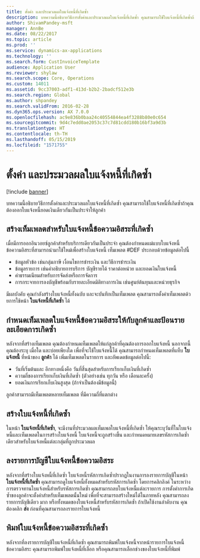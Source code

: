```yaml
---
title: ตั้งค่า และประมวลผลใบแจ้งหนี้ที่เกิดซ้ำ
description: บทความนี้อธิบายวิธีการตั้งค่าและประมวลผลใบแจ้งหนี้ที่เกิดซ้ำ คุณสามารถใช้ใบแจ้งหนี้ที่เกิดซ้ำถ้าคุณต้องออกใบแจ้งหนี้ยอดเงินเดียวกันเป็นประจำให้ลูกค้า
author: ShivamPandey-msft
manager: AnnBe
ms.date: 08/22/2017
ms.topic: article
ms.prod: ''
ms.service: dynamics-ax-applications
ms.technology: ''
ms.search.form: CustInvoiceTemplate
audience: Application User
ms.reviewer: shylaw
ms.search.scope: Core, Operations
ms.custom: 14011
ms.assetid: 9cc37003-adf1-413d-b2b2-2badcf512e3b
ms.search.region: Global
ms.author: shpandey
ms.search.validFrom: 2016-02-28
ms.dyn365.ops.version: AX 7.0.0
ms.openlocfilehash: ac9e836b0baa24c40554844ea4f3288b80e0c654
ms.sourcegitcommit: 9d4c7edd0ae2053c37c7d81cdd180b16bf3a9d3b
ms.translationtype: HT
ms.contentlocale: th-TH
ms.lasthandoff: 05/15/2019
ms.locfileid: "1571755"
---
```

# <a name="set-up-and-process-recurring-invoices"></a>ตั้งค่า และประมวลผลใบแจ้งหนี้ที่เกิดซ้ำ

[!include [banner](../includes/banner.md)]

บทความนี้อธิบายวิธีการตั้งค่าและประมวลผลใบแจ้งหนี้ที่เกิดซ้ำ คุณสามารถใช้ใบแจ้งหนี้ที่เกิดซ้ำถ้าคุณต้องออกใบแจ้งหนี้ยอดเงินเดียวกันเป็นประจำให้ลูกค้า

<a name="create-a-recurring-free-text-invoice-template"></a>สร้างเท็มเพลตสำหรับใบแจ้งหนี้ข้อความอิสระที่เกิดซ้ำ
---------------------------------------------

เมื่อมีการออกอินวอยซ์ลูกค้าสำหรับบริการเดียวกันเป็นประจำ คุณต้องกำหนดแม่แบบใบแจ้งหนี้ข้อความอิสระที่สามารถนำมาใช้ใหม่เพื่อสร้างใบแจ้งหนี้ เท็มเพลต #DEF ประกอบด้วยข้อมูลต่อไปนี้

-   ข้อมูลหัวข้อ เช่นกลุ่มภาษี เงื่อนไขการชำระเงิน และวิธีการชำระเงิน
-   ข้อมูลรายการ เช่นคำอธิบายการบริการ บัญชีรายได้ ราคาต่อหน่วย และยอดเงินใบแจ้งหนี้
-   ค่าธรรมเนียมสำหรับการจัดส่งหรือการจัดการ
-   การกระจายการลงบัญชีพร้อมกับรายละเอียดมิติทางการเงิน เช่นศูนย์ต้นทุนและหน่วยธุรกิจ

มีผลบังคับ คุณกำลังสร้างใบแจ้งหนี้ทั้งฉบับ และจะบันทึกเป็นเท็มเพลต คุณสามารถตั้งค่าเท็มเพลตด้วยการใช้หน้า **ใบแจ้งหนี้ที่เกิดซ้ำ** ได้

## <a name="assign-a-free-text-invoice-template-to-a-customer-and-enter-recurrence-details"></a>กำหนดเท็มเพลตใบแจ้งหนี้ข้อความอิสระให้กับลูกค้าและป้อนรายละเอียดการเกิดซ้ำ
หลังจากที่สร้างเท็มเพลต คุณต้องกำหนดเท็มเพลตให้แก่ลูกค้าที่คุณต้องการออกใบแจ้งหนี้ นอกจากนี้ คุณต้องระบุ เมื่อใด และบ่อยเพียงใด เพื่อที่จะใช้ใบแจ้งหนี้ได้ คุณสามารถกำหนดเท็มเพลตที่แท็บ **ใบแจ้งหนี้** ที่หน้าของ **ลูกค้า** ได้ เพิ่มเท็มเพลตในรายการ และอัพเดตข้อมูลต่อไปนี้:

-   วันที่เริ่มต้นและ อีกทางหนึ่งคือ วันที่สิ้นสุดสำหรับการเรียกเก็บเงินที่เกิดซ้ำ
-   ความถี่ของการเรียกเก็บเงินที่เกิดซ้ำ (ตัวอย่างเช่น ทุกวัน หรือ เดือนละครั้ง)
-   ยอดเงินการเรียกเก็บเงินสูงสุด (ถ้าจำเป็นต้องมีข้อมูลนี้)

ลูกค้าสามารถมีเท็มเพลตหลายเท็มเพลต ที่มีความถี่ที่แตกต่าง

## <a name="generate-the-recurring-invoices"></a>สร้างใบแจ้งหนี้ที่เกิดซ้ำ
ในหน้า **ใบแจ้งหนี้ที่เกิดซ้ำ**, จะมีงานที่ประมวลผลเท็มเพลใบแจ้งหนี้ที่เกิดซ้ำ ให้คุณระบุวันที่ในใบแจ้งหนี้และเท็มเพลตในการสร้างใบแจ้งหนี้ ใบแจ้งหนี้จะถูกสร้างขึ้น และกำหนดหมายเลขรหัสการเกิดซ้ำเดียวสำหรับใบแจ้งหนี้แต่ละกลุ่มที่ถูกประมวลผล

<a name="post-recurring-free-text-invoices"></a>ลงรายการบัญชีใบแจ้งหนี้ข้อความอิสระ
---------------------------------

หลังจากที่สร้างใบแจ้งหนี้ที่เกิดซ้ำ ใบแจ้งหนี้รหัสการเกิดซ้ำปรากฏในงานการลงรายการบัญชีในหน้า **ใบแจ้งหนี้ที่เกิดซ้ำ** คุณสามารถดูใบแจ้งหนี้ทั้งหมดสำหรับรหัสการเกิดซ้ำ โดยการคลิกลิงค์ ในระหว่างการตรวจทานใบแจ้งหนี้สำหรับรหัสการเกิดซ้ำ คุณสามารถลบใบแจ้งหนี้แต่ละรายการ การตั้งค่าการเกิดซ้ำของลูกค้าจะตั้งค่าสำหรับเท็มเพลตนั้นใหม่ เพื่อที่จะสามารถสร้างใหม่ได้ในภายหลัง คุณสามารถลงรายการบัญชีเดียว มาก หรือทั้งหมดของใบแจ้งหนี้สำหรับรหัสการเกิดซ้ำ ถ้าเปิดใช้งานลำดับงาน คุณต้องคลิก **ส่ง** ก่อนที่คุณสามารถลงรายการใบแจ้งหนี้

<a name="print-recurring-free-text-invoices"></a>พิมพ์ใบแจ้งหนี้ข้อความอิสระที่เกิดซ้ำ
----------------------------------

หลังจากที่ลงรายการบัญชีใบแจ้งหนี้ที่เกิดซ้ำ คุณสามารถพิมพ์ใบแจ้งหนี้จากหน้ารายการใบแจ้งหนี้ข้อความอิสระ คุณสามารถพิมพ์ใบแจ้งหนี้ที่เลือก หรือคุณสามารถเลือกช่วงของใบแจ้งหนี้ที่พิมพ์



